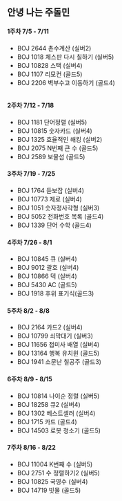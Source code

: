 ## 안녕 나는 주돌민

#### 1주차 7/5 - 7/11 
- BOJ 2644 촌수계산 (실버2) <br>
- BOJ 1018 체스판 다시 칠하기 (실버5)<br>
- BOJ 10828 스택 (실버4)<br>
- BOJ 1107 리모컨 (골드5)<br>
- BOJ 2206 벽부수고 이동하기 (골드4)<h6>

#### 2주차 7/12 - 7/18
- BOJ 1181 단어정렬 (실버5) <br>
- BOJ 10815 숫자카드 (실버4) <br>
- BOJ 1325 효율적인 해킹 (실버2) <br>
- BOJ 2075 N번째 큰 수 (골드5) <br>
- BOJ 2589 보물섬 (골드5)<br>

#### 3주차 7/19 - 7/25
- BOJ 1764 듣보잡 (실버4) <br>
- BOJ 10773 제로 (실버4) <br>
- BOJ 1051 숫자정사각형 (실버3) <br>
- BOJ 5052 전화번호 목록 (골드4) <br>
- BOJ 1339 단어 수학 (골드4) <br>

#### 4주차 7/26 - 8/1
- BOJ 10845 큐 (실버4) <br>
- BOJ 9012 괄호 (실버4) <br> 
- BOJ 10866 덱 (실버4) <br>
- BOJ 5430 AC (골드5) <br>
- BOJ 1918 후위 표기식(골드3) <br>

#### 5주차 8/2 - 8/8
- BOJ 2164 카드2 (실버4) <br>
- BOJ 10799 쇠막대기 (실버3) <br>
- BOJ 11656 접미사 배열 (실버4) <br>
- BOJ 13164 행복 유치원 (골드5) <br>
- BOJ 1941 소문난 칠공주 (골드3) <br>
  
#### 6주차 8/9 - 8/15
- BOJ 10814 나이순 정렬 (실버5) <br>
- BOJ 18258 큐2 (실버4) <br>
- BOJ 1302 베스트셀러 (실버4)<br>
- BOJ 1715 카드 (골드4) <br>
- BOJ 14503 로봇 청소기 (골드5) <br>

#### 7주차 8/16 - 8/22
- BOJ 11004 K번째 수 (실버5) <br>
- BOJ 2751 수 정렬하기2 (실버5) <br>
- BOJ 10825 국영수 (실버4) <br>  
- BOJ 14719 빗물 (골드5) <br>
